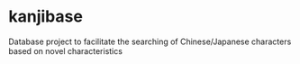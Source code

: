 # kanjibase
Database project to facilitate the searching of Chinese/Japanese characters based on novel characteristics
